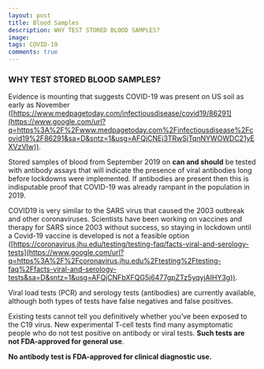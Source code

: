 ```yaml
---
layout: post
title: Blood Samples
description: WHY TEST STORED BLOOD SAMPLES?
image: 
tags: COVID-19
comments: true
---
```


### **WHY TEST STORED BLOOD SAMPLES?** 

Evidence is mounting that suggests COVID-19 was present on US soil as early as November
([https://www.medpagetoday.com/infectiousdisease/covid19/86291](https://www.google.com/url?q=https%3A%2F%2Fwww.medpagetoday.com%2Finfectiousdisease%2Fcovid19%2F86291&sa=D&sntz=1&usg=AFQjCNEj3TRwSjTqnNYWOWDC21yEXVzVIw)).

Stored samples of blood from September 2019 on **can and should** be
tested with antibody assays that will indicate the presence of viral
antibodies long before lockdowns were implemented. If antibodies are
present then this is indisputable proof that COVID-19 was already
rampant in the population in 2019.

COVID19 is very similar to the SARS virus that caused the 2003 outbreak
and other coronaviruses. Scientists have been working on vaccines and
therapy for SARS since 2003 without success, so staying in lockdown
until a Covid-19 vaccine is developed is not a feasible option
([https://coronavirus.jhu.edu/testing/testing-faq/facts-viral-and-serology-tests](https://www.google.com/url?q=https%3A%2F%2Fcoronavirus.jhu.edu%2Ftesting%2Ftesting-faq%2Ffacts-viral-and-serology-tests&sa=D&sntz=1&usg=AFQjCNFbXFQG5j6477gpZTz5yqyjAIHY3g)).

Viral load tests (PCR) and serology tests (antibodies) are currently
available, although both types of tests have false negatives and false
positives.

Existing tests cannot tell you definitively whether you’ve been exposed
to the C19 virus. New experimental T-cell tests find many asymptomatic
people who do not test positive on antibody or viral tests. **Such tests
are not FDA-approved for general use**.

**No antibody test is FDA-approved for clinical diagnostic use.**
